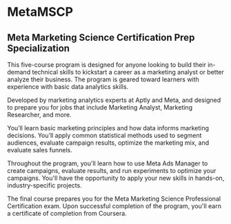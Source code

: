 # MetaMSCP
## Meta Marketing Science Certification Prep Specialization

This five-course program is designed for anyone looking to build their in-demand technical skills to kickstart a career as a marketing analyst or better analyze their business. The program is geared toward learners with experience with basic data analytics skills.

Developed by marketing analytics experts at Aptly and Meta, and designed to prepare you for jobs that include Marketing Analyst, Marketing Researcher, and more.

You’ll learn basic marketing principles and how data informs marketing decisions. You’ll apply common statistical methods used to segment audiences, evaluate campaign results, optimize the marketing mix, and evaluate sales funnels. 

Throughout the program, you'll learn how to use Meta Ads Manager to create campaigns, evaluate results, and run experiments to optimize your campaigns. You'll have the opportunity to apply your new skills in hands-on, industry-specific projects.

The final course prepares you for the Meta Marketing Science Professional Certification exam. Upon successful completion of the program, you'll earn a certificate of completion from Coursera.
